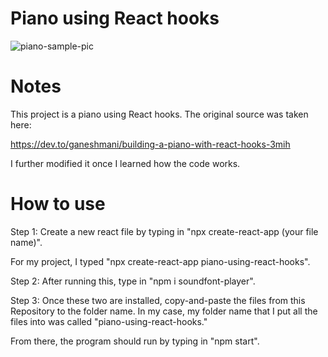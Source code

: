 # Piano using React hooks
![piano-sample-pic](https://user-images.githubusercontent.com/25576089/125423300-7c44ed48-dffd-4920-b73d-b84498561d13.png)

# Notes

This project is a piano using React hooks. The original source was taken here:

https://dev.to/ganeshmani/building-a-piano-with-react-hooks-3mih

I further modified it once I learned how the code works.

# How to use

Step 1: Create a new react file by typing in "npx create-react-app (your file name)".

For my project, I typed "npx create-react-app piano-using-react-hooks".

Step 2: After running this, type in "npm i soundfont-player".

Step 3: Once these two are installed, copy-and-paste the files from this Repository to the folder name. In my case, my folder name that I put all the files into was called "piano-using-react-hooks."

From there, the program should run by typing in "npm start".
